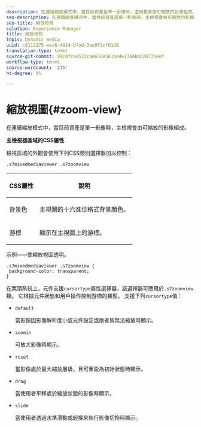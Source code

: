 ```yaml
---
description: 在連續縮放模式中，當目前資產是單一影像時，主檢視會由可縮放的影像組成。
seo-description: 在連續縮放模式中，當目前資產是單一影像時，主檢視會由可縮放的影像組成。
seo-title: 縮放檢視
solution: Experience Manager
title: 縮放檢視
topic: Dynamic media
uuid: c9113275-eec6-4014-b7ad-3ae9f2cf01d9
translation-type: tm+mt
source-git-commit: 90cbfca4533ca6639e561aa4e1344bdd20731eef
workflow-type: tm+mt
source-wordcount: '215'
ht-degree: 0%

---
```



# 縮放視圖{#zoom-view}

在連續縮放模式中，當目前資產是單一影像時，主檢視會由可縮放的影像組成。

<!--<a id="section_061E550C1C1D4DB2BD663A898895B38C"></a>-->

**主檢視器區域的CSS屬性**

檢視區域的外觀會使用下列CSS類別選擇器加以控制：

```
.s7mixedmediaviewer .s7zoomview
```

<table id="table_94EE3F5BBE4547C0B4943471CEE7EDE4"> 
 <thead> 
  <tr> 
   <th colname="col1" class="entry"> <p> CSS屬性 </p> </th> 
   <th colname="col2" class="entry"> <p>說明 </p> </th> 
  </tr> 
 </thead>
 <tbody> 
  <tr> 
   <td colname="col1"> <p> <span class="codeph"> 背景色  </span> </p> </td> 
   <td colname="col2"> <p> 主視圖的十六進位格式背景顏色。 </p> </td> 
  </tr> 
  <tr> 
   <td colname="col1"> <p> <span class="codeph"> 游標  </span> </p> </td> 
   <td colname="col2"> <p>顯示在主視圖上的游標。 </p> </td> 
  </tr> 
 </tbody> 
</table>

示例——使縮放視圖透明。

```
.s7mixedmediaviewer .s7zoomview { 
 background-color: transparent; 
}
```

在案頭系統上，元件支援`cursortype`屬性選擇器，該選擇器可應用於`.s7zoomview`類。 它根據元件狀態和用戶操作控制游標的類型。 支援下列`cursortype`值：

* `default`

   當影像因影像解析度小或元件設定或兩者皆無法縮放時顯示。

* `zoomin`

   可放大影像時顯示。

* `reset`

   當影像處於最大縮放層級，且可重設為初始狀態時顯示。

* `drag`

   當使用者平移處於縮放狀態的影像時顯示。

* `slide`

   當使用者透過水準滑動或輕拂來執行影像切換時顯示。

